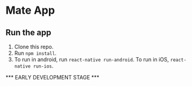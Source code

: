 # Mate App
## Run the app

1. Clone this repo.
2. Run `npm install`.
3. To run in android, run `react-native run-android`. To run in iOS, `react-native run-ios`.

*** EARLY DEVELOPMENT STAGE ***
